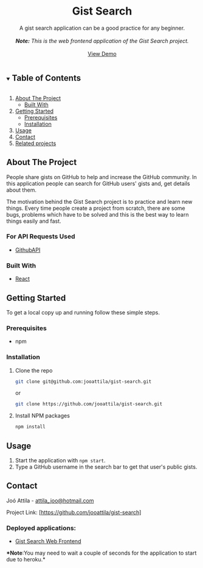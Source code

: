 <div align="center">
  <h1 align="center">Gist Search</h1>

  <p align="center">
    A gist search application can be a good practice for any beginner.
    <br />
    <br />
    <em><strong>Note:</strong> This is the web frontend application of the Gist Search project.</em>
    <br />
    <br />
    <a href="https://gists-my-first-react-app.herokuapp.com/">View Demo</a>
  </p>
</div>

<!-- TABLE OF CONTENTS -->
<details open="open">
  <summary><h2 style="display: inline-block">Table of Contents</h2></summary>
  <ol>
    <li>
      <a href="#about-the-project">About The Project</a>
      <ul>
        <li><a href="#built-with">Built With</a></li>
      </ul>
    </li>
    <li>
      <a href="#getting-started">Getting Started</a>
      <ul>
        <li><a href="#prerequisites">Prerequisites</a></li>
        <li><a href="#installation">Installation</a></li>
      </ul>
    </li>
    <li><a href="#usage">Usage</a></li>
    <li><a href="#contact">Contact</a></li>
    <li><a href="#related-projects">Related projects</a></li>
  </ol>
</details>

## About The Project

People share gists on GitHub to help and increase the GitHub community. In this application people can search for GitHub users' gists and,
get details about them.

The motivation behind the Gist Search project is to practice and learn new things. Every time people create a project from scratch, there are some bugs, problems which have to be solved and this is the best way to learn things easily and fast.

### For API Requests Used

- [GithubAPI](https://docs.github.com/en/rest/reference/gists)

### Built With

- [React](https://reactjs.org/)

## Getting Started

To get a local copy up and running follow these simple steps.

### Prerequisites

- npm

### Installation

1. Clone the repo

   ```sh
   git clone git@github.com:jooattila/gist-search.git
   ```

   or <br/>

   ```sh
   git clone https://github.com/jooattila/gist-search.git
   ```

2. Install NPM packages
   ```sh
   npm install
   ```

## Usage

1. Start the application with `npm start`.
2. Type a GitHub username in the search bar to get that user's public gists.

## Contact

Joó Attila - attila_joo@hotmail.com

Project Link: [https://github.com/jooattila/gist-search]

### Deployed applications:

- [Gist Search Web Frontend](https://gists-my-first-react-app.herokuapp.com/)

**\*Note**:You may need to wait a couple of seconds for the application to start due to heroku.\*
